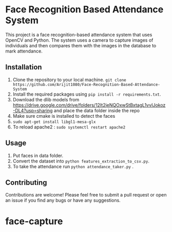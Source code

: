 
# Face Recognition Based Attendance System

This project is a face recognition-based attendance system that uses OpenCV and Python. The system uses a camera to capture images of individuals and then compares them with the images in the database to mark attendance.

## Installation

1. Clone the repository to your local machine. ``git clone https://github.com/Arijit1080/Face-Recognition-Based-Attendance-System``
2. Install the required packages using ``pip install -r requirements.txt``.
3. Download the dlib models from https://drive.google.com/drive/folders/12It2jeNQOxwStBxtagL1vvIJokoz-DL4?usp=sharing and place the data folder inside the repo
4. Make sure cmake is installed to detect the faces
5. ``` sudo apt-get install libgl1-mesa-glx ```
6. To reload apache2 : ``` sudo systemctl restart apache2 ```
## Usage

1. Put faces in data folder.
2. Convert the dataset into ``python features_extraction_to_csv.py``.
3. To take the attendance run ``python attendance_taker.py`` .

## Contributing

Contributions are welcome! Please feel free to submit a pull request or open an issue if you find any bugs or have any suggestions.
# face-capture
